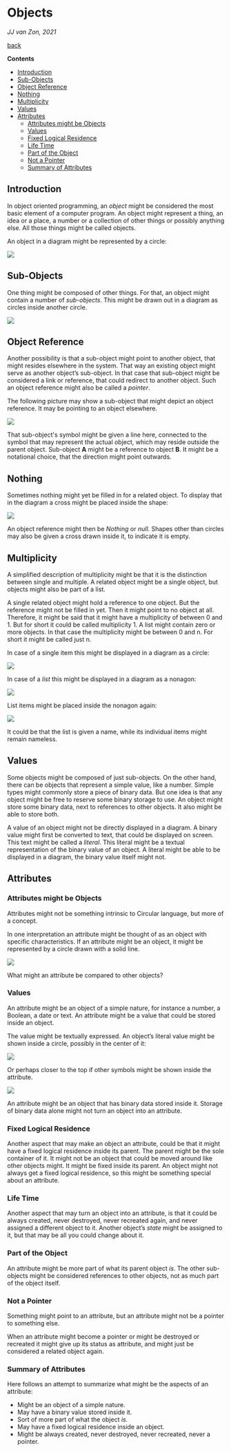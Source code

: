 ﻿Objects
=======

*JJ van Zon, 2021*

[back](..)

__Contents__

- [Introduction](#introduction)
- [Sub-Objects](#sub-objects)
- [Object Reference](#object-reference)
- [Nothing](#nothing)
- [Multiplicity](#multiplicity)
- [Values](#values)
- [Attributes](#attributes)
    - [Attributes might be Objects](#attributes-might-be-objects)
    - [Values](#values-1)
    - [Fixed Logical Residence](#fixed-logical-residence)
    - [Life Time](#life-time)
    - [Part of the Object](#part-of-the-object)
    - [Not a Pointer](#not-a-pointer)
    - [Summary of Attributes](#summary-of-attributes)

## Introduction

In object oriented programming, an *object* might be considered the most basic element of a computer program. An object might represent a thing, an idea or a place, a number or a collection of other things or possibly anything else. All those things might be called objects.

An object in a diagram might be represented by a circle:

![](images/Objects.001.png)

## Sub-Objects

One thing might be composed of other things. For that, an object might contain a number of *sub-objects*. This might be drawn out in a diagram as circles inside another circle.

![](images/Objects.002.png)

## Object Reference

Another possibility is that a sub-object might point to another object, that might resides elsewhere in the system. That way an existing object might serve as another object’s sub-object. In that case that sub-object might be considered a link or reference, that could redirect to another object. Such an object reference might also be called a *pointer*.

The following picture may show a sub-object that might depict an object reference. It may be pointing to an object elsewhere.

![](images/Objects.003.png)

That sub-object's symbol might be given a line here, connected to the symbol that may represent the actual object, which may reside outside the parent object. Sub-object __A__ might be a reference to object __B__. It might be a notational choice, that the direction might point outwards.

## Nothing

Sometimes nothing might yet be filled in for a related object. To display that in the diagram a cross might be placed inside the shape:

![](images/Objects.004.png)

An object reference might then be *Nothing* or *null*. Shapes other than circles may also be given a cross drawn inside it, to indicate it is empty.

## Multiplicity

A simplified description of multiplicity might be that it is the distinction between single and multiple. A related object might be a single object, but objects might also be part of a list.

A single related object might hold a reference to one object. But the reference might not be filled in yet. Then it might point to no object at all. Therefore, it might be said that it might have a multiplicity of between 0 and 1. But for short it could be called multiplicity 1. A list might contain zero or more objects. In that case the multiplicity might be between 0 and n. For short it might be called just n.

In case of a single item this might be displayed in a diagram as a circle:

![](images/Objects.005.png)

In case of a *list* this might be displayed in a diagram as a nonagon:

![](images/Objects.006.png)

List items might be placed inside the nonagon again:

![](images/Objects.007.png)

It could be that the list is given a name, while its individual items might remain nameless.

## Values

Some objects might be composed of just sub-objects. On the other hand, there can be objects that represent a simple value, like a number. Simple types might commonly store a piece of binary data. But one idea is that any object might be free to reserve some binary storage to use. An object might store some binary data, next to references to other objects. It also might be able to store both.

A value of an object might not be directly displayed in a diagram. A binary value might first be converted to text, that could be displayed on screen. This text might be called a *literal*. This literal might be a textual representation of the binary value of an object. A literal might be able to be displayed in a diagram, the binary value itself might not.

## Attributes

### Attributes might be Objects

Attributes might not be something intrinsic to Circular language, but more of a concept.

In one interpretation an attribute might be thought of as an object with specific characteristics. If an attribute might be an object, it might be represented by a circle drawn with a solid line.

![](images/Objects.008.png)

What might an attribute be compared to other objects?

### Values

An attribute might be an object of a simple nature, for instance a number, a Boolean, a date or text. An attribute might be a value that could be stored inside an object.

The value might be textually expressed. An object’s literal value might be shown inside a circle, possibly in the center of it:

![](images/Objects.009.png)

Or perhaps closer to the top if other symbols might be shown inside the attribute.

![](images/Objects.010.png)

An attribute might be an object that has binary data stored inside it. Storage of binary data alone might not turn an object into an attribute.

### Fixed Logical Residence

Another aspect that may make an object an attribute, could be that it might have a fixed logical residence inside its parent. The parent might be the sole container of it. It might not be an object that could be moved around like other objects might. It might be fixed inside its parent. An object might not always get a fixed logical residence, so this might be something special about an attribute.

### Life Time

Another aspect that may turn an object into an attribute, is that it could be always created, never destroyed, never recreated again, and never assigned a different object to it. Another object’s *state* might be assigned to it, but that may be all you could change about it.

### Part of the Object

An attribute might be more part of what its parent object *is*. The other sub-objects might be considered references to other objects, not as much part of the object itself.

### Not a Pointer

Something might point to an attribute, but an attribute might not be a pointer to something else.

When an attribute might become a pointer or might be destroyed or recreated it might give up its status as attribute, and might just be considered a related object again.

### Summary of Attributes

Here follows an attempt to summarize what might be the aspects of an attribute:

- Might be an object of a simple nature.
- May have a binary value stored inside it.
- Sort of more part of what the object *is.*
- May have a fixed logical residence inside an object.
- Might be always created, never destroyed, never recreated, never a pointer.